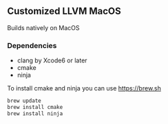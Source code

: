 ## Customized LLVM MacOS

Builds natively on MacOS

### Dependencies

* clang by Xcode6 or later
* cmake
* ninja

To install cmake and ninja you can use https://brew.sh

```bash
brew update
brew install cmake
brew install ninja
```


